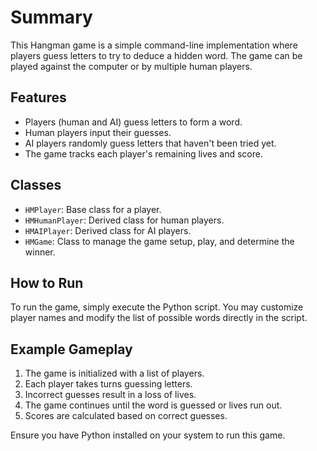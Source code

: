 # Summary
This Hangman game is a simple command-line implementation where players guess letters to try to deduce a hidden word. The game can be played against the computer or by multiple human players.

## Features
- Players (human and AI) guess letters to form a word.
- Human players input their guesses.
- AI players randomly guess letters that haven't been tried yet.
- The game tracks each player's remaining lives and score.

## Classes
- `HMPlayer`: Base class for a player.
- `HMHumanPlayer`: Derived class for human players.
- `HMAIPlayer`: Derived class for AI players.
- `HMGame`: Class to manage the game setup, play, and determine the winner.

## How to Run
To run the game, simply execute the Python script. You may customize player names and modify the list of possible words directly in the script.

## Example Gameplay
1. The game is initialized with a list of players.
2. Each player takes turns guessing letters.
3. Incorrect guesses result in a loss of lives.
4. The game continues until the word is guessed or lives run out.
5. Scores are calculated based on correct guesses.

Ensure you have Python installed on your system to run this game. 
